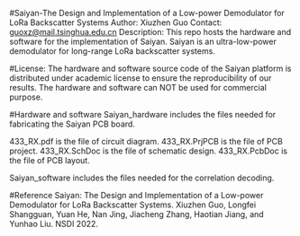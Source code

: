 #Saiyan-The Design and Implementation of a Low-power Demodulator for LoRa Backscatter Systems
Author: Xiuzhen Guo
Contact: guoxz@mail.tsinghua.edu.cn
Description: This repo hosts the hardware and software for the implementation of Saiyan. Saiyan is an ultra-low-power demodulator for long-range LoRa backscatter systems.

#License: The hardware and software source code of the Saiyan platform is distributed under academic license to ensure the reproducibility of our results. The hardware and software can NOT be used for commercial purpose.

#Hardware and software
Saiyan_hardware includes the files needed for fabricating the Saiyan PCB board.

433_RX.pdf is the file of circuit diagram.
433_RX.PrjPCB is the file of PCB project.
433_RX.SchDoc is the file of schematic design.
433_RX.PcbDoc is the file of PCB layout.


Saiyan_software includes the files needed for the correlation decoding.

#Reference
Saiyan: The Design and Implementation of a Low-power Demodulator for LoRa Backscatter Systems. Xiuzhen Guo, Longfei Shangguan, Yuan He, Nan Jing, Jiacheng Zhang, Haotian Jiang, and Yunhao Liu. NSDI 2022.



